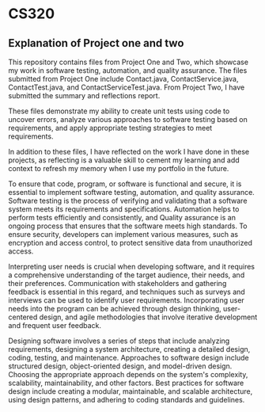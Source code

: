 # CS320

## Explanation of Project one and two 

This repository contains files from Project One and Two, which showcase my work in software testing, automation, and quality assurance. The files submitted from Project One include Contact.java, ContactService.java, ContactTest.java, and ContactServiceTest.java. From Project Two, I have submitted the summary and reflections report.

These files demonstrate my ability to create unit tests using code to uncover errors, analyze various approaches to software testing based on requirements, and apply appropriate testing strategies to meet requirements.

In addition to these files, I have reflected on the work I have done in these projects, as reflecting is a valuable skill to cement my learning and add context to refresh my memory when I use my portfolio in the future.

To ensure that code, program, or software is functional and secure, it is essential to implement software testing, automation, and quality assurance. Software testing is the process of verifying and validating that a software system meets its requirements and specifications. Automation helps to perform tests efficiently and consistently, and Quality assurance is an ongoing process that ensures that the software meets high standards. To ensure security, developers can implement various measures, such as encryption and access control, to protect sensitive data from unauthorized access.

Interpreting user needs is crucial when developing software, and it requires a comprehensive understanding of the target audience, their needs, and their preferences. Communication with stakeholders and gathering feedback is essential in this regard, and techniques such as surveys and interviews can be used to identify user requirements. Incorporating user needs into the program can be achieved through design thinking, user-centered design, and agile methodologies that involve iterative development and frequent user feedback.

Designing software involves a series of steps that include analyzing requirements, designing a system architecture, creating a detailed design, coding, testing, and maintenance. Approaches to software design include structured design, object-oriented design, and model-driven design. Choosing the appropriate approach depends on the system's complexity, scalability, maintainability, and other factors. Best practices for software design include creating a modular, maintainable, and scalable architecture, using design patterns, and adhering to coding standards and guidelines.
